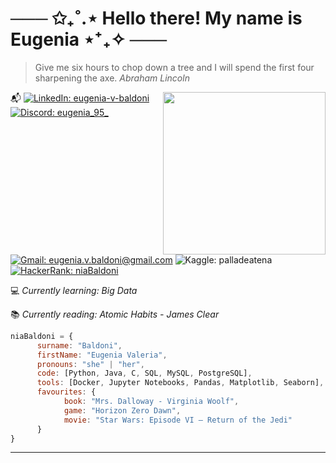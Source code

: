 # ─── ✩₊˚.⋆ Hello there! My name is Eugenia ⋆⁺₊✧ ───
> Give me six hours to chop down a tree and I will spend the first four sharpening the axe.
> _Abraham Lincoln_

<img align='right' src="/assets/tulipsCircle.png" width="260">

📬 
[![LinkedIn: eugenia-v-baldoni](https://img.shields.io/badge/LinkedIn-0A66C2?logo=linkedin&logoColor=fff&style=flat)](https://www.linkedin.com/in/eugenia-v-baldoni/)
[![Discord: eugenia_95_](https://img.shields.io/badge/Discord-5865F2?logo=discord&logoColor=fff&style=flat)](https://discordapp.com/users/eugenia_95_)
[![Gmail: eugenia.v.baldoni@gmail.com](https://img.shields.io/badge/Gmail-EA4335?logo=gmail&logoColor=fff&style=flat)](mailto:eugenia.v.baldoni@gmail.com)
![Kaggle: palladeatena](https://img.shields.io/badge/Kaggle-20BEFF?logo=kaggle&logoColor=fff&style=flat)
[![HackerRank: niaBaldoni](https://img.shields.io/badge/HackerRank-00EA64?logo=hackerrank&logoColor=000&style=flat)](https://www.hackerrank.com/profile/niaBaldoni)


💻 _Currently learning: Big Data_

📚 _Currently reading: Atomic Habits - James Clear_

```javascript
niaBaldoni = {
      surname: "Baldoni",
      firstName: "Eugenia Valeria",
      pronouns: "she" | "her",
      code: [Python, Java, C, SQL, MySQL, PostgreSQL],
      tools: [Docker, Jupyter Notebooks, Pandas, Matplotlib, Seaborn],
      favourites: {
            book: "Mrs. Dalloway - Virginia Woolf",
            game: "Horizon Zero Dawn",
            movie: "Star Wars: Episode VI – Return of the Jedi" 
      }
}
```

---
